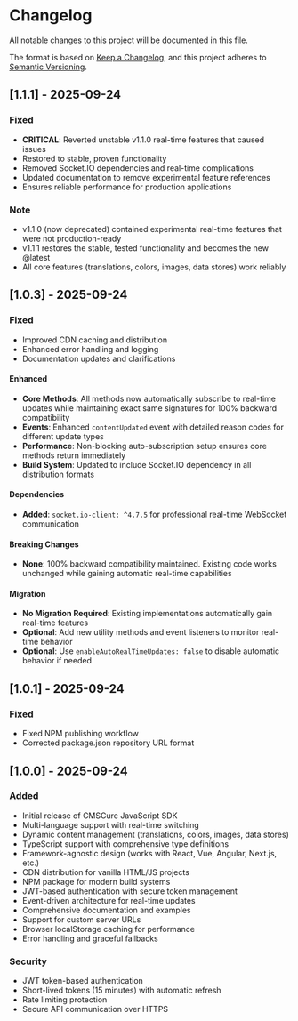 # Changelog

All notable changes to this project will be documented in this file.

The format is based on [Keep a Changelog](https://keepachangelog.com/en/1.0.0/),
and this project adheres to [Semantic Versioning](https://semver.org/spec/v2.0.0.html).

## [1.1.1] - 2025-09-24

### Fixed
- **CRITICAL**: Reverted unstable v1.1.0 real-time features that caused issues
- Restored to stable, proven functionality  
- Removed Socket.IO dependencies and real-time complications
- Updated documentation to remove experimental feature references
- Ensures reliable performance for production applications

### Note
- v1.1.0 (now deprecated) contained experimental real-time features that were not production-ready
- v1.1.1 restores the stable, tested functionality and becomes the new @latest
- All core features (translations, colors, images, data stores) work reliably

## [1.0.3] - 2025-09-24

### Fixed
- Improved CDN caching and distribution
- Enhanced error handling and logging
- Documentation updates and clarifications

#### Enhanced
- **Core Methods**: All methods now automatically subscribe to real-time updates while maintaining exact same signatures for 100% backward compatibility
- **Events**: Enhanced `contentUpdated` event with detailed reason codes for different update types
- **Performance**: Non-blocking auto-subscription setup ensures core methods return immediately
- **Build System**: Updated to include Socket.IO dependency in all distribution formats

#### Dependencies
- **Added**: `socket.io-client: ^4.7.5` for professional real-time WebSocket communication

#### Breaking Changes
- **None**: 100% backward compatibility maintained. Existing code works unchanged while gaining automatic real-time capabilities

#### Migration
- **No Migration Required**: Existing implementations automatically gain real-time features
- **Optional**: Add new utility methods and event listeners to monitor real-time behavior
- **Optional**: Use `enableAutoRealTimeUpdates: false` to disable automatic behavior if needed

## [1.0.1] - 2025-09-24

### Fixed
- Fixed NPM publishing workflow
- Corrected package.json repository URL format

## [1.0.0] - 2025-09-24

### Added
- Initial release of CMSCure JavaScript SDK
- Multi-language support with real-time switching
- Dynamic content management (translations, colors, images, data stores)
- TypeScript support with comprehensive type definitions
- Framework-agnostic design (works with React, Vue, Angular, Next.js, etc.)
- CDN distribution for vanilla HTML/JS projects
- NPM package for modern build systems
- JWT-based authentication with secure token management
- Event-driven architecture for real-time updates
- Comprehensive documentation and examples
- Support for custom server URLs
- Browser localStorage caching for performance
- Error handling and graceful fallbacks

### Security
- JWT token-based authentication
- Short-lived tokens (15 minutes) with automatic refresh
- Rate limiting protection
- Secure API communication over HTTPS
